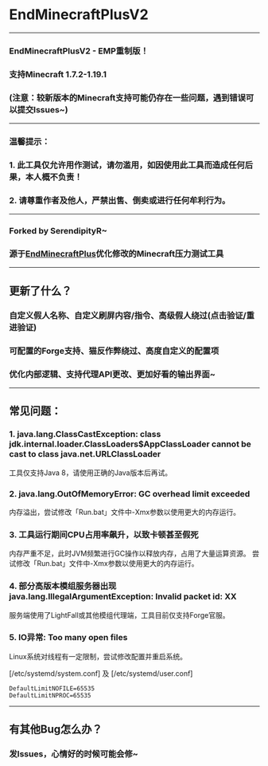 # EndMinecraftPlusV2
___
### EndMinecraftPlusV2 - EMP重制版！
### 支持Minecraft 1.7.2-1.19.1
### (注意：较新版本的Minecraft支持可能仍存在一些问题，遇到错误可以提交Issues~)
___
### 温馨提示：
### 1. 此工具仅允许用作测试，请勿滥用，如因使用此工具而造成任何后果，本人概不负责！
### 2. 请尊重作者及他人，严禁出售、倒卖或进行任何牟利行为。
___
### Forked by SerendipityR~
### 源于<a href="https://github.com/ReActRailGun/EndMinecraftPlus">EndMinecraftPlus</a>优化修改的Minecraft压力测试工具
___
## 更新了什么？
### 自定义假人名称、自定义刷屏内容/指令、高级假人绕过(点击验证/重进验证)
### 可配置的Forge支持、猫反作弊绕过、高度自定义的配置项
### 优化内部逻辑、支持代理API更改、更加好看的输出界面~
___
## 常见问题：
### 1. java.lang.ClassCastException: class jdk.internal.loader.ClassLoaders$AppClassLoader cannot be cast to class java.net.URLClassLoader
工具仅支持Java 8，请使用正确的Java版本后再试。
### 2. java.lang.OutOfMemoryError: GC overhead limit exceeded
内存溢出，尝试修改「Run.bat」文件中-Xmx参数以使用更大的内存运行。
### 3. 工具运行期间CPU占用率飙升，以致卡顿甚至假死
内存严重不足，此时JVM频繁进行GC操作以释放内存，占用了大量运算资源。
尝试修改「Run.bat」文件中-Xmx参数以使用更大的内存运行。
### 4. 部分高版本模组服务器出现java.lang.IllegalArgumentException: Invalid packet id: XX
服务端使用了LightFall或其他模组代理端，工具目前仅支持Forge官服。
### 5. IO异常: Too many open files
Linux系统对线程有一定限制，尝试修改配置并重启系统。

[/etc/systemd/system.conf] 及 [/etc/systemd/user.conf]

```
DefaultLimitNOFILE=65535
DefaultLimitNPROC=65535
```
___
## 有其他Bug怎么办？
### 发Issues，心情好的时候可能会修~
